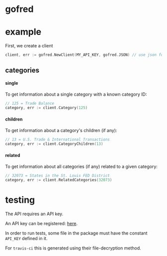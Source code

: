 gofred
======

example
=======

First, we create a client

```go
client, err := gofred.NewClient(MY_API_KEY, gofred.JSON) // use json for responses
```

categories
----------

#### single

To get information about a single category with a known category ID:

```go
// 125 = Trade Balance
category, err := client.Category(125)
```

#### children

To get information about a category's children (if any):

```go
// 13 = U.S. Trade & International Transactions
category, err := client.CategoryChildren(13)
```

#### related

To get information about all categories (if any) related to a given category:

```go
// 32073 = States in the St. Louis FED District
category, err := client.RelatedCategories(32073)
```


testing
=======

The API requires an API key.

An API key can be registered: [here](http://api.stlouisfed.org/api_key.html).

In order to run tests, some file in the package must have the constant `API_KEY` defined in it.

For `travis-ci` this is generated using their file-decryption method.
